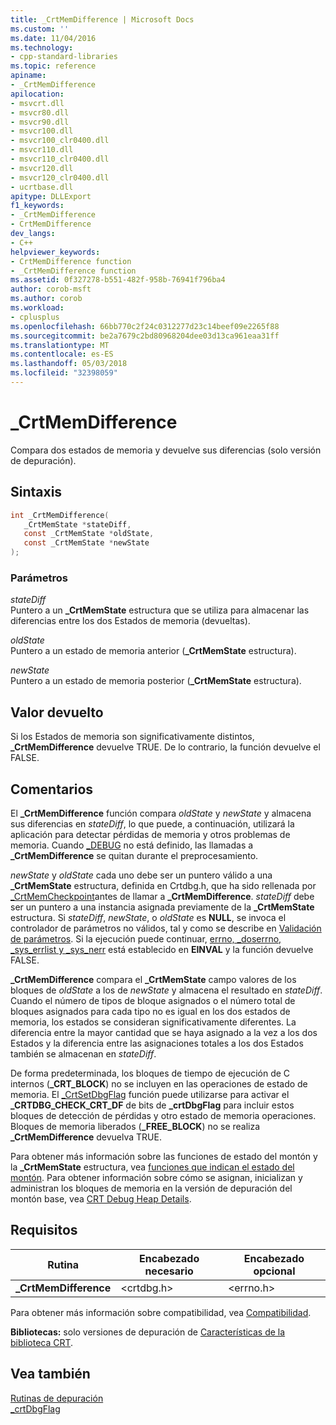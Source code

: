 ```yaml
---
title: _CrtMemDifference | Microsoft Docs
ms.custom: ''
ms.date: 11/04/2016
ms.technology:
- cpp-standard-libraries
ms.topic: reference
apiname:
- _CrtMemDifference
apilocation:
- msvcrt.dll
- msvcr80.dll
- msvcr90.dll
- msvcr100.dll
- msvcr100_clr0400.dll
- msvcr110.dll
- msvcr110_clr0400.dll
- msvcr120.dll
- msvcr120_clr0400.dll
- ucrtbase.dll
apitype: DLLExport
f1_keywords:
- _CrtMemDifference
- CrtMemDifference
dev_langs:
- C++
helpviewer_keywords:
- CrtMemDifference function
- _CrtMemDifference function
ms.assetid: 0f327278-b551-482f-958b-76941f796ba4
author: corob-msft
ms.author: corob
ms.workload:
- cplusplus
ms.openlocfilehash: 66bb770c2f24c0312277d23c14beef09e2265f88
ms.sourcegitcommit: be2a7679c2bd80968204dee03d13ca961eaa31ff
ms.translationtype: MT
ms.contentlocale: es-ES
ms.lasthandoff: 05/03/2018
ms.locfileid: "32398059"
---
```

# <a name="crtmemdifference"></a>_CrtMemDifference

Compara dos estados de memoria y devuelve sus diferencias (solo versión de depuración).

## <a name="syntax"></a>Sintaxis

```C
int _CrtMemDifference(
   _CrtMemState *stateDiff,
   const _CrtMemState *oldState,
   const _CrtMemState *newState
);
```

### <a name="parameters"></a>Parámetros

*stateDiff*<br/>
Puntero a un **_CrtMemState** estructura que se utiliza para almacenar las diferencias entre los dos Estados de memoria (devueltas).

*oldState*<br/>
Puntero a un estado de memoria anterior (**_CrtMemState** estructura).

*newState*<br/>
Puntero a un estado de memoria posterior (**_CrtMemState** estructura).

## <a name="return-value"></a>Valor devuelto

Si los Estados de memoria son significativamente distintos, **_CrtMemDifference** devuelve TRUE. De lo contrario, la función devuelve el FALSE.

## <a name="remarks"></a>Comentarios

El **_CrtMemDifference** función compara *oldState* y *newState* y almacena sus diferencias en *stateDiff*, lo que puede, a continuación, utilizará la aplicación para detectar pérdidas de memoria y otros problemas de memoria. Cuando [_DEBUG](../../c-runtime-library/debug.md) no está definido, las llamadas a **_CrtMemDifference** se quitan durante el preprocesamiento.

*newState* y *oldState* cada uno debe ser un puntero válido a una **_CrtMemState** estructura, definida en Crtdbg.h, que ha sido rellenada por [_CrtMemCheckpoint](crtmemcheckpoint.md)antes de llamar a **_CrtMemDifference**. *stateDiff* debe ser un puntero a una instancia asignada previamente de la **_CrtMemState** estructura. Si *stateDiff*, *newState*, o *oldState* es **NULL**, se invoca el controlador de parámetros no válidos, tal y como se describe en [ Validación de parámetros](../../c-runtime-library/parameter-validation.md). Si la ejecución puede continuar, [errno, _doserrno, _sys_errlist y _sys_nerr](../../c-runtime-library/errno-doserrno-sys-errlist-and-sys-nerr.md) está establecido en **EINVAL** y la función devuelve FALSE.

**_CrtMemDifference** compara el **_CrtMemState** campo valores de los bloques de *oldState* a los de *newState* y almacena el resultado en *stateDiff*. Cuando el número de tipos de bloque asignados o el número total de bloques asignados para cada tipo no es igual en los dos estados de memoria, los estados se consideran significativamente diferentes. La diferencia entre la mayor cantidad que se haya asignado a la vez a los dos Estados y la diferencia entre las asignaciones totales a los dos Estados también se almacenan en *stateDiff*.

De forma predeterminada, los bloques de tiempo de ejecución de C internos (**_CRT_BLOCK**) no se incluyen en las operaciones de estado de memoria. El [_CrtSetDbgFlag](crtsetdbgflag.md) función puede utilizarse para activar el **_CRTDBG_CHECK_CRT_DF** de bits de **_crtDbgFlag** para incluir estos bloques de detección de pérdidas y otro estado de memoria operaciones. Bloques de memoria liberados (**_FREE_BLOCK**) no se realiza **_CrtMemDifference** devuelva TRUE.

Para obtener más información sobre las funciones de estado del montón y la **_CrtMemState** estructura, vea [funciones que indican el estado del montón](/visualstudio/debugger/crt-debug-heap-details). Para obtener información sobre cómo se asignan, inicializan y administran los bloques de memoria en la versión de depuración del montón base, vea [CRT Debug Heap Details](/visualstudio/debugger/crt-debug-heap-details).

## <a name="requirements"></a>Requisitos

|Rutina|Encabezado necesario|Encabezado opcional|
|-------------|---------------------|---------------------|
|**_CrtMemDifference**|\<crtdbg.h>|\<errno.h>|

Para obtener más información sobre compatibilidad, vea [Compatibilidad](../../c-runtime-library/compatibility.md).

**Bibliotecas:** solo versiones de depuración de [Características de la biblioteca CRT](../../c-runtime-library/crt-library-features.md).

## <a name="see-also"></a>Vea también

[Rutinas de depuración](../../c-runtime-library/debug-routines.md)<br/>
[_crtDbgFlag](../../c-runtime-library/crtdbgflag.md)<br/>
